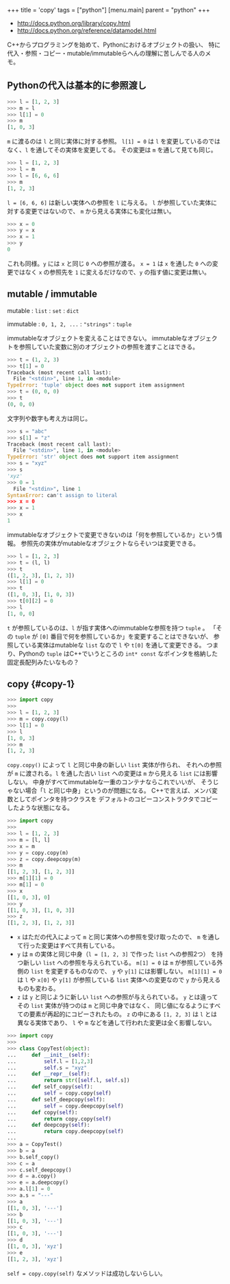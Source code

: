 +++
title = 'copy'
tags = ["python"]
[menu.main]
  parent = "python"
+++

-   <http://docs.python.org/library/copy.html>
-   <http://docs.python.org/reference/datamodel.html>

C++からプログラミングを始めて、Pythonにおけるオブジェクトの扱い、
特に代入・参照・コピー・mutable/immutableらへんの理解に苦しんでる人のメモ。

## Pythonの代入は基本的に参照渡し

```py
>>> l = [1, 2, 3]
>>> m = l
>>> l[1] = 0
>>> m
[1, 0, 3]
```

`m` に渡るのは `l` と同じ実体に対する参照。
`l[1] = 0` は `l` を変更しているのではなく、`l` を通してその実体を変更してる。
その変更は `m` を通して見ても同じ。

```py
>>> l = [1, 2, 3]
>>> l = m
>>> l = [6, 6, 6]
>>> m
[1, 2, 3]
```

`l = [6, 6, 6]` は新しい実体への参照を `l` に与える。
`l` が参照していた実体に対する変更ではないので、
`m` から見える実体にも変化は無い。

```py
>>> x = 0
>>> y = x
>>> x = 1
>>> y
0
```

これも同様。`y` には `x` と同じ `0` への参照が渡る。
`x = 1` は `x` を通した `0` への変更ではなく
`x` の参照先を `1` に変えるだけなので、`y` の指す値に変更は無い。

## mutable / immutable

mutable
: `list`
: `set`
: `dict`

immutable
: `0, 1, 2, ...`
: `"strings"`
: `tuple`

immutableなオブジェクトを変えることはできない。
immutableなオブジェクトを参照していた変数に別のオブジェクトの参照を渡すことはできる。

```py
>>> t = (1, 2, 3)
>>> t[1] = 0
Traceback (most recent call last):
  File "<stdin>", line 1, in <module>
TypeError: 'tuple' object does not support item assignment
>>> t = (0, 0, 0)
>>> t
(0, 0, 0)
```

文字列や数字も考え方は同じ。

```py
>>> s = "abc"
>>> s[1] = "z"
Traceback (most recent call last):
  File "<stdin>", line 1, in <module>
TypeError: 'str' object does not support item assignment
>>> s = "xyz"
>>> s
'xyz'
>>> 0 = 1
  File "<stdin>", line 1
SyntaxError: can't assign to literal
>>> x = 0
>>> x = 1
>>> x
1
```

immutableなオブジェクトで変更できないのは「何を参照しているか」という情報。
参照先の実体がmutableなオブジェクトならそいつは変更できる。

```py
>>> l = [1, 2, 3]
>>> t = (l, l)
>>> t
([1, 2, 3], [1, 2, 3])
>>> l[1] = 0
>>> t
([1, 0, 3], [1, 0, 3])
>>> t[0][2] = 0
>>> l
[1, 0, 0]
```

`t` が参照しているのは、`l` が指す実体へのimmutableな参照を持つ `tuple` 。
「その `tuple` が `[0]` 番目で何を参照しているか」を変更することはできないが、
参照している実体はmutableな `list` なので `l` や `t[0]` を通して変更できる。
つまり、Pythonの `tuple` はC++でいうところの
`int* const` なポインタを格納した固定長配列みたいなもの？

## copy {#copy-1}

```py
>>> import copy
>>>
>>> l = [1, 2, 3]
>>> m = copy.copy(l)
>>> l[1] = 0
>>> l
[1, 0, 3]
>>> m
[1, 2, 3]
```

`copy.copy()` によって `l` と同じ中身の新しい `list` 実体が作られ、
それへの参照が `m` に渡される。`l` を通した古い `list` への変更は `m` から見える `list` には影響しない。
中身がすべてimmutableな一重のコンテナならこれでいいが、
そうじゃない場合「`l` と同じ中身」というのが問題になる。
C++で言えば、メンバ変数としてポインタを持つクラスを
デフォルトのコピーコンストラクタでコピーしたような状態になる。

```py
>>> import copy
>>>
>>> l = [1, 2, 3]
>>> m = [l, l]
>>> x = m
>>> y = copy.copy(m)
>>> z = copy.deepcopy(m)
>>> m
[[1, 2, 3], [1, 2, 3]]
>>> m[1][1] = 0
>>> m[1] = 0
>>> x
[[1, 0, 3], 0]
>>> y
[[1, 0, 3], [1, 0, 3]]
>>> z
[[1, 2, 3], [1, 2, 3]]
```

-   `x` はただの代入によって `m` と同じ実体への参照を受け取ったので、
    `m` を通して行った変更はすべて共有している。
-   `y` は `m` の実体と同じ中身（`l = [1, 2, 3]` で作った `list` への参照2つ）
    を持つ新しい `list` への参照を与えられている。
    `m[1] = 0` は `m` が参照している外側の `list` を変更するものなので、
    `y` や `y[1]` には影響しない。
    `m[1][1] = 0` は `l` や `x[0]` や `y[1]` が参照している
    `list` 実体への変更なので `y` から見えるものも変わる。
-   `z` は `y` と同じように新しい `list` への参照が与えられている。
    `y` とは違ってその `list` 実体が持つのは `m` と同じ中身ではなく、
    同じ値になるようにすべての要素が再起的にコピーされたもの。
    `z` の中にある `[1, 2, 3]` は `l` とは異なる実体であり、
    `l` や `m` などを通して行われた変更は全く影響しない。

<!-- workaround blackfriday bug -->
```py
>>> import copy
>>>
>>> class CopyTest(object):
...     def __init__(self):
...         self.l = [1,2,3]
...         self.s = "xyz"
...     def __repr__(self):
...         return str([self.l, self.s])
...     def self_copy(self):
...         self = copy.copy(self)
...     def self_deepcopy(self):
...         self = copy.deepcopy(self)
...     def copy(self):
...         return copy.copy(self)
...     def deepcopy(self):
...         return copy.deepcopy(self)
...
>>> a = CopyTest()
>>> b = a
>>> b.self_copy()
>>> c = a
>>> c.self_deepcopy()
>>> d = a.copy()
>>> e = a.deepcopy()
>>> a.l[1] = 0
>>> a.s = "---"
>>> a
[[1, 0, 3], '---']
>>> b
[[1, 0, 3], '---']
>>> c
[[1, 0, 3], '---']
>>> d
[[1, 0, 3], 'xyz']
>>> e
[[1, 2, 3], 'xyz']
```

`self = copy.copy(self)` なメソッドは成功しないらしい。
